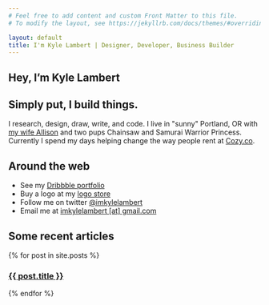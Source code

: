 ```yaml
---
# Feel free to add content and custom Front Matter to this file.
# To modify the layout, see https://jekyllrb.com/docs/themes/#overriding-theme-defaults

layout: default
title: I'm Kyle Lambert | Designer, Developer, Business Builder
---
```


<article class="post-wrap home-wrap">
  <h1>Hey, I&rsquo;m Kyle Lambert</h1>
  <h2>Simply put, I build things.</h2>
  <p>I research, design, draw, write, and code. I live in "sunny" Portland, OR with <a href="https://thefittutor.com/" target="_blank">my wife Allison</a> and two pups Chainsaw and Samurai Warrior Princess. Currently I spend my days helping change the way people rent at <a href="https://cozy.co/">Cozy.co</a>.</p>

  <h2>Around the web</h2>
  <ul>
    <li>See my <a href="https://dribbble.com/calloutcreative" target="_blank">Dribbble portfolio</a></li>
    <li>Buy a logo at my <a href="https://bootstraplogos.com" target="_blank">logo store</a></li>
    <li>Follow me on twitter <a href="https://twitter.com/imkylelambert" target="_blank">@imkylelambert</a></li>
    <li>Email me at <a href="mailto:imkylelambert@gmail.com">imkylelambert [at] gmail.com</a></li>
  </ul>
  <h2>Some recent articles</h2>

  {% for post in site.posts %}
    <a href="{{ post.url }}"><h3>{{ post.title }}</h3></a>
  {% endfor %}

</article>
